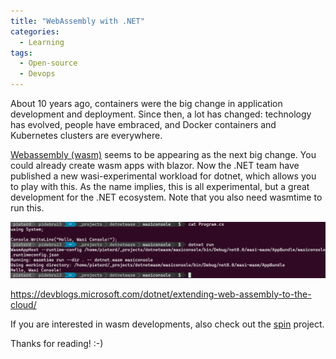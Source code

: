 ```yaml
---
title: "WebAssembly with .NET"
categories:
  - Learning
tags:
  - Open-source
  - Devops
---
```


About 10 years ago, containers were the big change in application development and deployment. Since then, a lot has changed: technology has evolved, people have embraced, and Docker containers and Kubernetes clusters are everywhere.

[Webassembly (wasm)](https://webassembly.org/) seems to be appearing as the next big change. You could already create wasm apps with blazor. Now the .NET team have published a new wasi-experimental workload for dotnet, which allows you to play with this. As the name implies, this is all experimental, but a great development for the .NET ecosystem. Note that you also need wasmtime to run this. 

![img](../assets/images/2023-12-08-webassembly-dotnet.png)

https://devblogs.microsoft.com/dotnet/extending-web-assembly-to-the-cloud/

If you are interested in wasm developments, also check out the [spin](https://github.com/fermyon/spin) project. 

Thanks for reading! :-)
